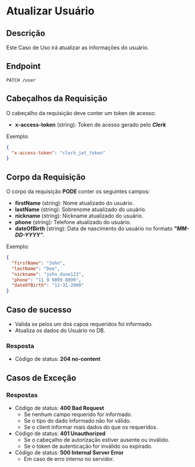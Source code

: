 # Atualizar Usuário

## Descrição

Este Caso de Uso irá atualizar as informações do usuário.

## Endpoint

`PATCH /user`

## Cabeçalhos da Requisição

O cabeçalho da requisição deve conter um token de acesso:

- **x-access-token** (string): Token de acesso gerado pelo **_Clerk_**

Exemplo:

```json
{
  "x-access-token": "clerk_jwt_token"
}
```

## Corpo da Requisição

O corpo da requisição **PODE** conter os seguintes campos:

- **firstName** (string): Nome atualizado do usuário.
- **lastName** (string): Sobrenome atualizado do usuário.
- **nickname** (string): Nickname atualizado do usuário.
- **phone** (string): Telefone atualizado do usuário.
- **dateOfBirth** (string): Data de nascimento do usuário no formato **_"MM-DD-YYYY"_**.

Exemplo:

```json
{
  "firstName": "John",
  "lastName": "Doe",
  "nickname": "john_dooe123",
  "phone": "11 9 9899 8899",
  "dateOfBirth": "12-31-2000"
}
```

## Caso de sucesso

- Valida se pelos um dos capos requeridos foi informado.
- Atualiza os dados do Usuário no DB.

### Resposta

- Código de status: **204 no-content**

## Casos de Exceção

### Respostas

- Código de status: **400 Bad Request**
  - Se nenhum campo requerido for informado.
  - Se o tipo do dado informado não for válido.
  - Se o client informar mais dados do que os requeridos.
- Código de status: **401 Unauthorized**
  - Se o cabeçalho de autorização estiver ausente ou inválido.
  - Se o token de autenticação for inválido ou expirado.
- Código de status: **500 Internal Server Error**
  - Em caso de erro interno no servidor.
